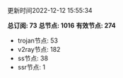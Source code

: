 更新时间2022-12-12 15:55:34

**总订阅: 73**
**总节点: 1016**
**有效节点: 274**
- trojan节点: 53
- v2ray节点: 182
- ss节点: 38
- ssr节点: 1

